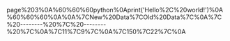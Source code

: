 page%203%0A%60%60%60python%0Aprint('Hello%2C%20world!')%0A%60%60%60%0A%0A%7CNew%20Data%7COld%20Data%7C%0A%7C%20--------%20%7C%20--------%20%7C%0A%7C11%7C9%7C%0A%7C150%7C22%7C%0A